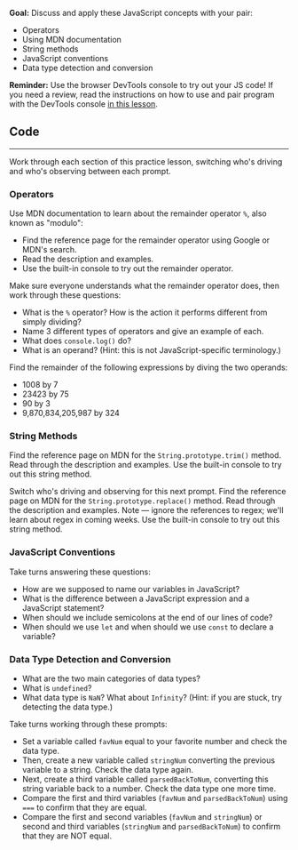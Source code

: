 **Goal:** Discuss and apply these JavaScript concepts with your pair:

* Operators
* Using MDN documentation
* String methods
* JavaScript conventions
* Data type detection and conversion

**Reminder:** Use the browser DevTools console to try out your JS code! If you need a review, read the instructions on how to use and pair program with the DevTools console [in this lesson](/introduction-to-programming/javascript-and-web-browsers-part-2/using-the-devtools-console-for-practice-and-pair-programming).

## Code
---

Work through each section of this practice lesson, switching who's driving and who's observing between each prompt.

### Operators

Use MDN documentation to learn about the remainder operator `%`, also known as "modulo": 

* Find the reference page for the remainder operator using Google or MDN's search.
* Read the description and examples. 
* Use the built-in console to try out the remainder operator.

Make sure everyone understands what the remainder operator does, then work through these questions:

* What is the `%` operator? How is the action it performs different from simply dividing?
* Name 3 different types of operators and give an example of each. 
* What does `console.log()` do?
* What is an operand? (Hint: this is not JavaScript-specific terminology.)

Find the remainder of the following expressions by diving the two operands:

* 1008 by 7
* 23423 by 75
* 90 by 3
* 9,870,834,205,987 by 324

### String Methods

Find the reference page on MDN for the `String.prototype.trim()` method. Read through the description and examples. Use the built-in console to try out this string method. 

Switch who's driving and observing for this next prompt. Find the reference page on MDN for the `String.prototype.replace()` method. Read through the description and examples. Note — ignore the references to regex; we'll learn about regex in coming weeks. Use the built-in console to try out this string method.

### JavaScript Conventions

Take turns answering these questions:

* How are we supposed to name our variables in JavaScript?
* What is the difference between a JavaScript expression and a JavaScript statement? 
* When should we include semicolons at the end of our lines of code?
* When should we use `let` and when should we use `const` to declare a variable?

### Data Type Detection and Conversion

* What are the two main categories of data types?
* What is `undefined`?
* What data type is `NaN`? What about `Infinity`? (Hint: if you are stuck, try detecting the data type.)

Take turns working through these prompts:

* Set a variable called `favNum` equal to your favorite number and check the data type.
* Then, create a new variable called `stringNum` converting the previous variable to a string. Check the data type again.
* Next, create a third variable called `parsedBackToNum`, converting this string variable back to a number. Check the data type one more time.
* Compare the first and third variables (`favNum` and `parsedBackToNum`) using `===` to confirm that they are equal.
* Compare the first and second variables (`favNum` and `stringNum`) or second and third variables (`stringNum` and `parsedBackToNum`) to confirm that they are NOT equal.

